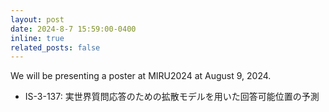 ```yaml
---
layout: post
date: 2024-8-7 15:59:00-0400
inline: true
related_posts: false
---
```


We will be presenting a poster at MIRU2024 at August 9, 2024.

- IS-3-137: 実世界質問応答のための拡散モデルを用いた回答可能位置の予測
